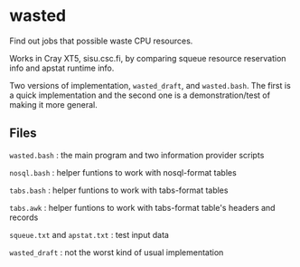 wasted
======

Find out jobs that possible waste CPU resources.

Works in Cray XT5, sisu.csc.fi, by comparing squeue resource
reservation info and apstat runtime info.

Two versions of implementation, `wasted_draft`, and `wasted.bash`. The
first is a quick implementation and the second one is a
demonstration/test of making it more general.


Files
-----

`wasted.bash`
: the main program and two information provider scripts

`nosql.bash`
: helper funtions to work with nosql-format tables

`tabs.bash`
: helper funtions to work with tabs-format tables

`tabs.awk`
: helper funtions to work with tabs-format table's headers and records

`squeue.txt` and `apstat.txt`
: test input data

`wasted_draft`
: not the worst kind of usual implementation

